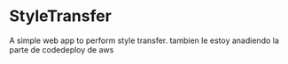 # StyleTransfer
A simple web app to perform style transfer. tambien le estoy anadiendo la parte de codedeploy de aws
